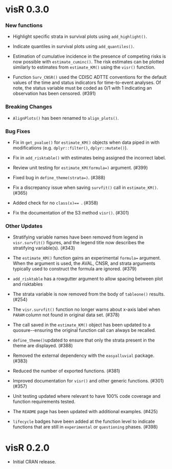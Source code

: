 # visR 0.3.0

### New functions

* Highlight specific strata in survival plots using `add_highlight()`.

* Indicate quantiles in survival plots using `add_quantiles()`.

* Estimation of cumulative incidence in the presence of competing risks is now possible with `estimate_cuminc()`. The risk estimates can be plotted similarly to estimates from `estimate_KM()` using the `visr()` function.

* Function `Surv_CNSR()` used the CDISC ADTTE conventions for the default values of the time and status indicators for time-to-event analyses. Of note, the status variable must be coded as 0/1 with 1 indicating an observation has been censored. (#391)

### Breaking Changes

* `AlignPlots()` has been renamed to `align_plots()`.

### Bug Fixes

* Fix in `get_pvalue()` for `estimate_KM()` objects when data piped in with modifications (e.g. `dplyr::filter()`, `dplyr::mutate()`).

* Fix in `add_risktable()` with estimates being assigned the incorrect label.

* Review unit testing for `estimate_KM(formula=)` argument. (#399)

* Fixed bug in `define_theme(strata=)`. (#388)

* Fix a discrepancy issue when saving `survfit()` call in `estimate_KM()`. (#365)

* Added check for no `class(x)== `. (#358)

* Fix the documentation of the S3 method `visr()`. (#301)


### Other Updates

* Stratifying variable names have been removed from legend in `visr.survfit()` figures, and the legend title now describes the stratifying variable(s). (#343)

* The `estimate_KM()` function gains an experimental `formula=` argument. When the argument is used, the AVAL, CNSR, and strata arguments typically used to construct the formula are ignored. (#379)

* `add_risktable` has a rowgutter argument to allow spacing between plot and risktables

* The strata variable is now removed from the body of `tableone()` results. (#254) 

* The `visr.survfit()` function no longer warns about x-axis label when `PARAM` column not found in original data set. (#378)

* The call saved in the `estimate_KM()` object has been updated to a quosure--ensuring the original function call can always be recalled.

* `define_theme()`updated to ensure that only the strata present in the theme are displayed. (#388)

* Removed the external dependency with the `easyalluvial` package. (#383)

* Reduced the number of exported functions. (#381)

* Improved documentation for `visr()` and other generic functions. (#301) (#357)

* Unit testing updated where relevant to have 100% code coverage and function requirements tested.

* The `README` page has been updated with additional examples. (#425)

* `lifecycle` badges have been added at the function level to indicate functions that are still in `experimental` or `questioning` phases. (#398) 

# visR 0.2.0

* Initial CRAN release. 
